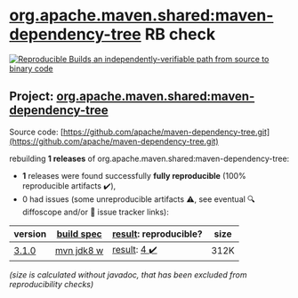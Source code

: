 [org.apache.maven.shared:maven-dependency-tree](https://search.maven.org/artifact/org.apache.maven.shared/maven-dependency-tree/) RB check
=======

[![Reproducible Builds](https://reproducible-builds.org/images/logos/rb.svg) an independently-verifiable path from source to binary code](https://reproducible-builds.org/)

## Project: [org.apache.maven.shared:maven-dependency-tree](https://search.maven.org/artifact/org.apache.maven.shared/maven-dependency-tree/)

Source code: [https://github.com/apache/maven-dependency-tree.git](https://github.com/apache/maven-dependency-tree.git)

rebuilding **1 releases** of org.apache.maven.shared:maven-dependency-tree:
- **1** releases were found successfully **fully reproducible** (100% reproducible artifacts :heavy_check_mark:),
- 0 had issues (some unreproducible artifacts :warning:, see eventual :mag: diffoscope and/or :memo: issue tracker links):

| version | [build spec](/BUILDSPEC.md) | [result](https://reproducible-builds.org/docs/jvm/): reproducible? | size |
| -- | --------- | ------ | -- |
| [3.1.0](https://search.maven.org/artifact/org.apache.maven.shared/maven-dependency-tree/3.1.0/pom) | [mvn jdk8 w](maven-dependency-tree-3.1.0.buildspec) | [result](maven-dependency-tree-3.1.0.buildinfo): [4 :heavy_check_mark: ](maven-dependency-tree-3.1.0.buildcompare) | 312K |

<i>(size is calculated without javadoc, that has been excluded from reproducibility checks)</i>
